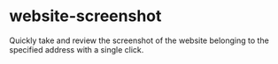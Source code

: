 # website-screenshot
Quickly take and review the screenshot of the website belonging to the specified address with a single click.
